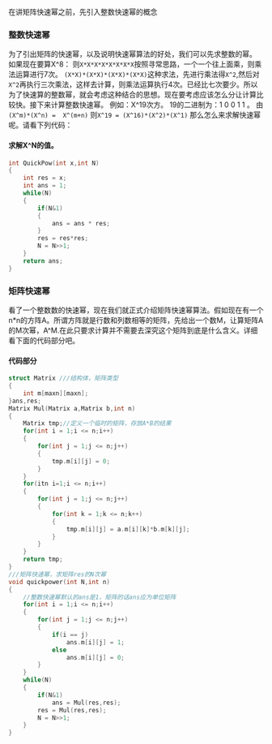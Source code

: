 <!--more-->

在讲矩阵快速幂之前，先引入整数快速幂的概念
### 整数快速幂 ###
为了引出矩阵的快速幂，以及说明快速幂算法的好处，我们可以先求整数的幂。
如果现在要算X^8：
则`X*X*X*X*X*X*X*X`按照寻常思路，一个一个往上面乘，则乘法运算进行7次。
`(X*X)*(X*X)*(X*X)*(X*X)`这种求法，先进行乘法得`X^2`,然后对`X^2`再执行三次乘法，这样去计算，则乘法运算执行4次。已经比七次要少。所以为了快速算的整数幂，就会考虑这种结合的思想。现在要考虑应该怎么分让计算比较快。接下来计算整数快速幂。
例如：X^19次方。
19的二进制为：1 0 0 1 1 。
由`(X^m)*(X^n) =  X^(m+n)`
则`X^19 = (X^16)*(X^2)*(X^1)`
那么怎么来求解快速幂呢。请看下列代码：
#### 求解X^N的值。 ####

```cpp
int QuickPow(int x,int N)
{
    int res = x;
    int ans = 1;
    while(N)
    {
        if(N&1)
        {
            ans = ans * res;
        }
        res = res*res;
        N = N>>1;
    }
    return ans;
}
```

### 矩阵快速幂 ###
看了一个整数数的快速幂，现在我们就正式介绍矩阵快速幂算法。假如现在有一个n*n的方阵A。所谓方阵就是行数和列数相等的矩阵，先给出一个数M，让算矩阵A的M次幂，A^M.在此只要求计算并不需要去深究这个矩阵到底是什么含义。详细看下面的代码部分吧。
#### 代码部分 ####

```cpp
struct Matrix ///结构体，矩阵类型
{
    int m[maxn][maxn];
}ans,res;
Matrix Mul(Matrix a,Matrix b,int n)
{
    Matrix tmp;//定义一个临时的矩阵，存放A*B的结果
    for(int i = 1;i <= n;i++)
    {
        for(int j = 1;j <= n;j++)
        {
            tmp.m[i][j] = 0;
        }
    }
    for(itn i=1;i <= n;i++)
    {
        for(int j = 1;j <= n;j++)
        {
            for(int k = 1;k <= n;k++)
            {
                tmp.m[i][j] = a.m[i][k]*b.m[k][j];
            }
        }
    }
    return tmp;
}
///矩阵快速幂，求矩阵res的N次幂
void quickpower(int N,int n)
{
    //整数快速幂默认的ans是1，矩阵的话ans应为单位矩阵
    for(int i = 1;i <= n;i++)
    {
        for(int j = 1;j <= n;j++)
        {
            if(i == j)
                ans.m[i][j] = 1;
            else
                ans.m[i][j] = 0;
        }
    }
    while(N)
    {
        if(N&1)
            ans = Mul(res,res);
        res = Mul(res,res);
        N = N>>1;
    }
}
```
